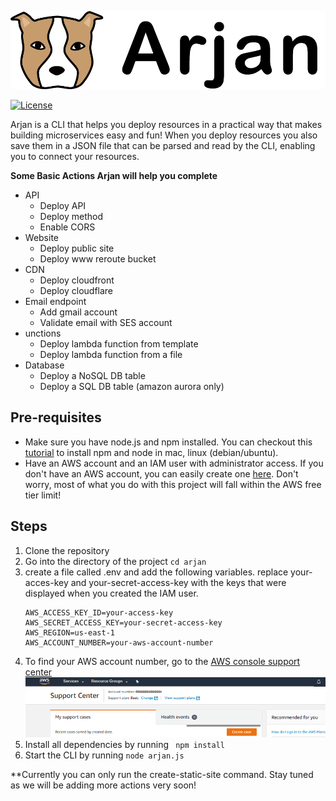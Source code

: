 ![Super Easy Forms](img/arjan-header.png)

[![License](http://img.shields.io/:license-mit-blue.svg?style=flat-square)](http://gkpty.mit-license.org)

Arjan is a CLI that helps you deploy resources in a practical way that makes building microservices easy and fun! When you deploy resources you also save them in a JSON file that can be parsed and read by the CLI, enabling you to connect your resources. 

**Some Basic Actions Arjan will help you complete** 
- API
  - Deploy API
  - Deploy method
  - Enable CORS
- Website
  - Deploy public site
  - Deploy www reroute bucket
- CDN
  - Deploy cloudfront
  - Deploy cloudflare
- Email endpoint
  - Add gmail account
  - Validate email with SES account
- unctions
  - Deploy lambda function from template
  - Deploy lambda function from a file
- Database
  - Deploy a NoSQL DB table
  - Deploy a SQL DB table (amazon aurora only)


## Pre-requisites

*  Make sure you have node.js and npm installed. You can checkout this [tutorial](https://medium.com/@lucaskay/install-node-and-npm-using-nvm-in-mac-or-linux-ubuntu-f0c85153e173) to install npm and node in mac, linux (debian/ubuntu).
* Have an AWS account and an IAM user with administrator access. If you don't have an AWS account, you can easily create one [here](https://portal.aws.amazon.com/billing/signup?#/start). Don't worry, most of what you do with this project will fall within the AWS free tier limit! 

## Steps
1. Clone the repository
2. Go into the directory of the project ` cd arjan `
3. create a file called .env and add the following variables. replace your-acces-key and your-secret-access-key with the keys that were displayed when you created the IAM user.
    ```
    AWS_ACCESS_KEY_ID=your-access-key
    AWS_SECRET_ACCESS_KEY=your-secret-access-key
    AWS_REGION=us-east-1
    AWS_ACCOUNT_NUMBER=your-aws-account-number
    ```
4. To find your AWS account number, go to the [AWS console support center](https://console.aws.amazon.com/support/home?)
![image 18](img/account_number.png)
5. Install all dependencies by running ` npm install`
6. Start the CLI by running ` node arjan.js `

**Currently you can only run the create-static-site command. Stay tuned as we will be adding more actions very soon!

